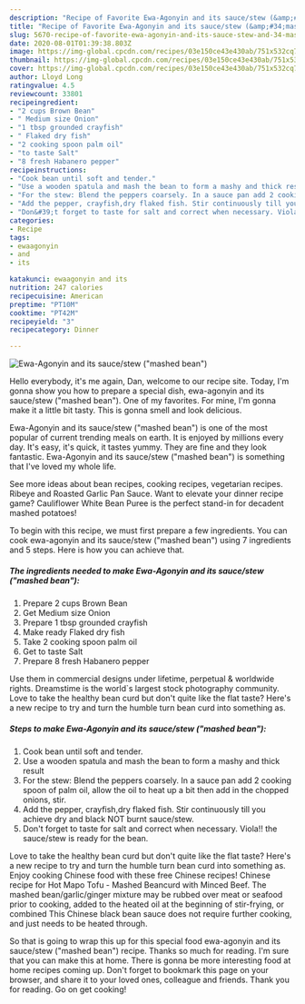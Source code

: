```yaml
---
description: "Recipe of Favorite Ewa-Agonyin and its sauce/stew (&amp;#34;mashed bean&amp;#34;)"
title: "Recipe of Favorite Ewa-Agonyin and its sauce/stew (&amp;#34;mashed bean&amp;#34;)"
slug: 5670-recipe-of-favorite-ewa-agonyin-and-its-sauce-stew-and-34-mashed-bean-and-34
date: 2020-08-01T01:39:38.803Z
image: https://img-global.cpcdn.com/recipes/03e150ce43e430ab/751x532cq70/ewa-agonyin-and-its-saucestew-mashed-bean-recipe-main-photo.jpg
thumbnail: https://img-global.cpcdn.com/recipes/03e150ce43e430ab/751x532cq70/ewa-agonyin-and-its-saucestew-mashed-bean-recipe-main-photo.jpg
cover: https://img-global.cpcdn.com/recipes/03e150ce43e430ab/751x532cq70/ewa-agonyin-and-its-saucestew-mashed-bean-recipe-main-photo.jpg
author: Lloyd Long
ratingvalue: 4.5
reviewcount: 33801
recipeingredient:
- "2 cups Brown Bean"
- " Medium size Onion"
- "1 tbsp grounded crayfish"
- " Flaked dry fish"
- "2 cooking spoon palm oil"
- "to taste Salt"
- "8 fresh Habanero pepper"
recipeinstructions:
- "Cook bean until soft and tender."
- "Use a wooden spatula and mash the bean to form a mashy and thick result"
- "For the stew: Blend the peppers coarsely. In a sauce pan add 2 cooking spoon of palm oil, allow the oil to heat up a bit then add in the chopped onions, stir."
- "Add the pepper, crayfish,dry flaked fish. Stir continuously till you achieve dry and black NOT burnt sauce/stew."
- "Don&#39;t forget to taste for salt and correct when necessary. Viola!! the sauce/stew is ready for the bean."
categories:
- Recipe
tags:
- ewaagonyin
- and
- its

katakunci: ewaagonyin and its 
nutrition: 247 calories
recipecuisine: American
preptime: "PT10M"
cooktime: "PT42M"
recipeyield: "3"
recipecategory: Dinner

---
```



![Ewa-Agonyin and its sauce/stew (&#34;mashed bean&#34;)](https://img-global.cpcdn.com/recipes/03e150ce43e430ab/751x532cq70/ewa-agonyin-and-its-saucestew-mashed-bean-recipe-main-photo.jpg)

Hello everybody, it's me again, Dan, welcome to our recipe site. Today, I'm gonna show you how to prepare a special dish, ewa-agonyin and its sauce/stew (&#34;mashed bean&#34;). One of my favorites. For mine, I'm gonna make it a little bit tasty. This is gonna smell and look delicious.

Ewa-Agonyin and its sauce/stew (&#34;mashed bean&#34;) is one of the most popular of current trending meals on earth. It is enjoyed by millions every day. It's easy, it's quick, it tastes yummy. They are fine and they look fantastic. Ewa-Agonyin and its sauce/stew (&#34;mashed bean&#34;) is something that I've loved my whole life.

See more ideas about bean recipes, cooking recipes, vegetarian recipes. Ribeye and Roasted Garlic Pan Sauce. Want to elevate your dinner recipe game? Cauliflower White Bean Puree is the perfect stand-in for decadent mashed potatoes!


To begin with this recipe, we must first prepare a few ingredients. You can cook ewa-agonyin and its sauce/stew (&#34;mashed bean&#34;) using 7 ingredients and 5 steps. Here is how you can achieve that.

<!--inarticleads1-->

##### The ingredients needed to make Ewa-Agonyin and its sauce/stew (&#34;mashed bean&#34;):

1. Prepare 2 cups Brown Bean
1. Get  Medium size Onion
1. Prepare 1 tbsp grounded crayfish
1. Make ready  Flaked dry fish
1. Take 2 cooking spoon palm oil
1. Get to taste Salt
1. Prepare 8 fresh Habanero pepper


Use them in commercial designs under lifetime, perpetual &amp; worldwide rights. Dreamstime is the world`s largest stock photography community. Love to take the healthy bean curd but don&#39;t quite like the flat taste? Here&#39;s a new recipe to try and turn the humble turn bean curd into something as. 

<!--inarticleads2-->

##### Steps to make Ewa-Agonyin and its sauce/stew (&#34;mashed bean&#34;):

1. Cook bean until soft and tender.
1. Use a wooden spatula and mash the bean to form a mashy and thick result
1. For the stew: Blend the peppers coarsely. In a sauce pan add 2 cooking spoon of palm oil, allow the oil to heat up a bit then add in the chopped onions, stir.
1. Add the pepper, crayfish,dry flaked fish. Stir continuously till you achieve dry and black NOT burnt sauce/stew.
1. Don&#39;t forget to taste for salt and correct when necessary. Viola!! the sauce/stew is ready for the bean.


Love to take the healthy bean curd but don&#39;t quite like the flat taste? Here&#39;s a new recipe to try and turn the humble turn bean curd into something as. Enjoy cooking Chinese food with these free Chinese recipes! Chinese recipe for Hot Mapo Tofu - Mashed Beancurd with Minced Beef. The mashed bean/garlic/ginger mixture may be rubbed over meat or seafood prior to cooking, added to the heated oil at the beginning of stir-frying, or combined This Chinese black bean sauce does not require further cooking, and just needs to be heated through. 

So that is going to wrap this up for this special food ewa-agonyin and its sauce/stew (&#34;mashed bean&#34;) recipe. Thanks so much for reading. I'm sure that you can make this at home. There is gonna be more interesting food at home recipes coming up. Don't forget to bookmark this page on your browser, and share it to your loved ones, colleague and friends. Thank you for reading. Go on get cooking!
